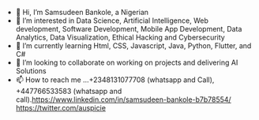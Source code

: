 - 👋 Hi, I’m Samsudeen Bankole, a Nigerian 
- 👀 I’m interested in Data Science, Artificial Intelligence, Web development, Software Development, Mobile App Development, Data Analytics, Data Visualization, Ethical Hacking and Cybersecurity
- 🌱 I’m currently learning Html, CSS, Javascript, Java, Python, Flutter, and C#
- 💞️ I’m looking to collaborate on working on projects and delivering AI Solutions
- 📫 How to reach me ...+2348131077708 (whatsapp and Call), +447766533583 (whatsapp and call).https://www.linkedin.com/in/samsudeen-bankole-b7b78554/
https://twitter.com/auspicie 
<!---
auspicie/auspicie is a ✨ special ✨ repository because its `README.md` (this file) appears on your GitHub profile.
You can click the Preview link to take a look at your changes.
--->
